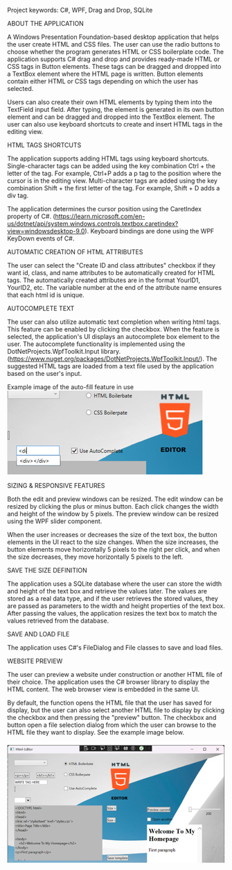 Project keywords: C#, WPF, Drag and Drop, SQLite

ABOUT THE APPLICATION

A Windows Presentation Foundation-based desktop application that helps the user create HTML and CSS files. The user can use the radio buttons to choose whether the program generates HTML or CSS boilerplate code. The application supports C# drag and drop and provides ready-made HTML or CSS tags in Button elements. These tags can be dragged and dropped into a TextBox element where the HTML page is written. Button elements contain either HTML or CSS tags depending on which the user has selected.

Users can also create their own HTML elements by typing them into the TextField input field. After typing, the element is generated in its own button element and can be dragged and dropped into the TextBox element. The user can also use keyboard shortcuts to create and insert HTML tags in the editing view.

HTML TAGS SHORTCUTS

The application supports adding HTML tags using keyboard shortcuts.
Single-character tags can be added using the key combination Ctrl + the letter of the tag.
For example, Ctrl+P adds a p tag to the position where the cursor is in the editing view.
Multi-character tags are added using the key combination Shift + the first letter of the tag. For example, Shift + D adds a div tag.

The application determines the cursor position using the CaretIndex property of C#.
(https://learn.microsoft.com/en-us/dotnet/api/system.windows.controls.textbox.caretindex?view=windowsdesktop-9.0). Keyboard bindings are done using the WPF KeyDown events of C#.

AUTOMATIC CREATION OF HTML ATTRIBUTES

The user can select the "Create ID and class attributes" checkbox if they want id, class, and name attributes to be automatically created for HTML tags. The automatically created attributes are in the format YourID1, YourID2, etc. The variable number at the end of the attribute name ensures that each html id is unique.

AUTOCOMPLETE TEXT

The user can also utilize automatic text completion when writing html tags. This feature can be enabled by clicking the checkbox. When the feature is selected, the application's UI displays an autocomplete box element to the user. The autocomplete functionality is implemented using the DotNetProjects.WpfToolkit.Input library. (https://www.nuget.org/packages/DotNetProjects.WpfToolkit.Input/).
The suggested HTML tags are loaded from a text file used by the application based on the user's input.

Example image of the auto-fill feature in use
![alt text](HtmlEditor/images/wpfAC.png)

SIZING & RESPONSIVE FEATURES

Both the edit and preview windows can be resized. The edit window can be resized by clicking the plus or minus button. Each click changes the width and height of the window by 5 pixels. The preview window can be resized using the WPF slider component.

When the user increases or decreases the size of the text box, the button elements in the UI react to the size changes. When the size increases, the button elements move horizontally 5 pixels to the right per click, and when the size decreases, they move horizontally 5 pixels to the left.

SAVE THE SIZE DEFINITION

The application uses a SQLite database where the user can store the width and height of the text box and retrieve the values ​​later. The values ​​are stored as a real data type, and if the user retrieves the stored values, they are passed as parameters to the width and height properties of the text box. After passing the values, the application resizes the text box to match the values ​​retrieved from the database.

SAVE AND LOAD FILE

The application uses C#'s FileDialog and File classes to save and load files.

WEBSITE PREVIEW

The user can preview a website under construction or another HTML file of their choice. The application uses the C# browser library to display the HTML content. The web browser view is embedded in the same UI.

By default, the function opens the HTML file that the user has saved for display, but the user can also select another HTML file to display by clicking the checkbox and then pressing the "preview" button. The checkbox and button open a file selection dialog from which the user can browse to the HTML file they want to display. See the example image below.

![alt text](htmleditor.png)

